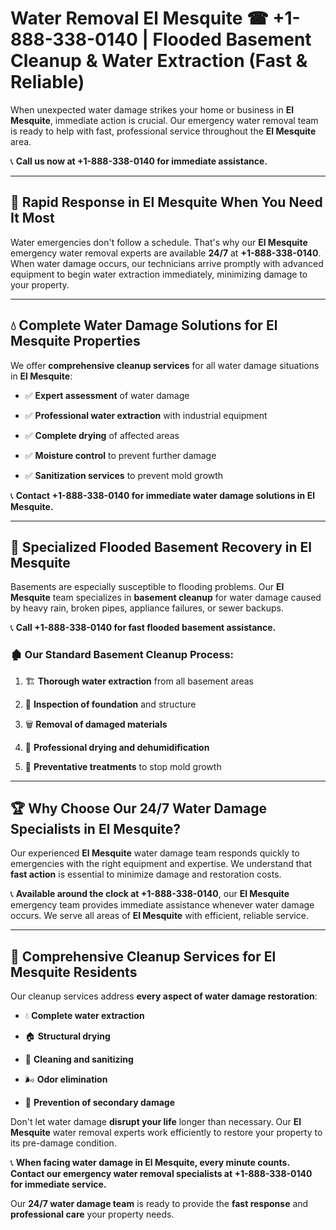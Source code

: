 # Water Removal El Mesquite ☎ +1-888-338-0140 | Flooded Basement Cleanup & Water Extraction (Fast & Reliable)

When unexpected water damage strikes your home or business in **El Mesquite**, immediate action is crucial. Our emergency water removal team is ready to help with fast, professional service throughout the **El Mesquite** area. 

📞 **Call us now at +1-888-338-0140 for immediate assistance.**
---
## 🚀 Rapid Response in El Mesquite When You Need It Most
Water emergencies don't follow a schedule. That's why our **El Mesquite** emergency water removal experts are available **24/7** at **+1-888-338-0140**. When water damage occurs, our technicians arrive promptly with advanced equipment to begin water extraction immediately, minimizing damage to your property.
---
## 💧 Complete Water Damage Solutions for El Mesquite Properties
We offer **comprehensive cleanup services** for all water damage situations in **El Mesquite**:
- ✅ **Expert assessment** of water damage  
- ✅ **Professional water extraction** with industrial equipment  
- ✅ **Complete drying** of affected areas  
- ✅ **Moisture control** to prevent further damage  
- ✅ **Sanitization services** to prevent mold growth  
📞 **Contact +1-888-338-0140 for immediate water damage solutions in El Mesquite.**
---
## 🌊 Specialized Flooded Basement Recovery in El Mesquite
Basements are especially susceptible to flooding problems. Our **El Mesquite** team specializes in **basement cleanup** for water damage caused by heavy rain, broken pipes, appliance failures, or sewer backups. 
📞 **Call +1-888-338-0140 for fast flooded basement assistance.**
### 🏚️ Our Standard Basement Cleanup Process:
1. 🏗️ **Thorough water extraction** from all basement areas  
2. 🔎 **Inspection of foundation** and structure  
3. 🗑️ **Removal of damaged materials**  
4. 💨 **Professional drying and dehumidification**  
5. 🚫 **Preventative treatments** to stop mold growth  
---
## 🏆 Why Choose Our 24/7 Water Damage Specialists in El Mesquite?
Our experienced **El Mesquite** water damage team responds quickly to emergencies with the right equipment and expertise. We understand that **fast action** is essential to minimize damage and restoration costs.
📞 **Available around the clock at +1-888-338-0140**, our **El Mesquite** emergency team provides immediate assistance whenever water damage occurs. We serve all areas of **El Mesquite** with efficient, reliable service.
---
## 🧹 Comprehensive Cleanup Services for El Mesquite Residents
Our cleanup services address **every aspect of water damage restoration**:
- 💧 **Complete water extraction**  
- 🏠 **Structural drying**  
- 🧼 **Cleaning and sanitizing**  
- 🌬️ **Odor elimination**  
- 🚫 **Prevention of secondary damage**  
Don't let water damage **disrupt your life** longer than necessary. Our **El Mesquite** water removal experts work efficiently to restore your property to its pre-damage condition.
📞 **When facing water damage in El Mesquite, every minute counts. Contact our emergency water removal specialists at +1-888-338-0140 for immediate service.**
Our **24/7 water damage team** is ready to provide the **fast response** and **professional care** your property needs.
